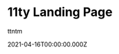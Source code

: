 ---
title: 11ty Landing Page
github: https://github.com/ttntm/11ty-landing-page
demo: https://awesome11ty.ttntm.me
author: ttntm
date: 2021-04-16T00:00:00.000Z
ssg:
  - Eleventy
cms:
  - Markdown
css:
  - PostCSS
  - Tailwind
category:
  - Business
description: A simple landing page built with 11ty and Tailwind CSS.
draft: true
publish_date: '2021-03-31T08:33:39Z'
update_date: '2021-07-13T08:30:58Z'
github_star: 84
github_fork: 41
---